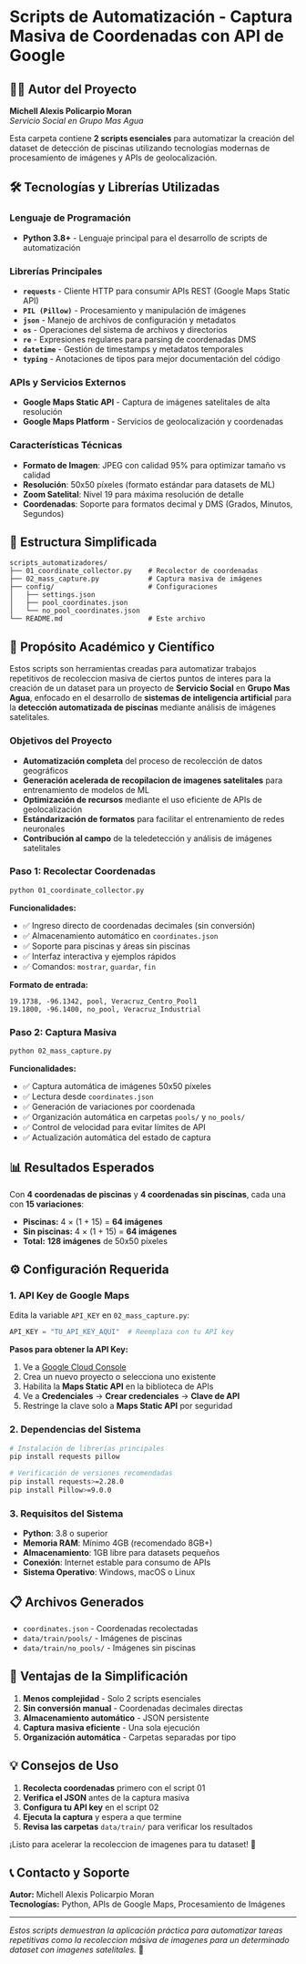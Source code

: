 # Scripts de Automatización - Captura Masiva de Coordenadas con API de Google

## 👨‍💻 **Autor del Proyecto**
**Michell Alexis Policarpio Moran**  
*Servicio Social en Grupo Mas Agua*  

Esta carpeta contiene **2 scripts esenciales** para automatizar la creación del dataset de detección de piscinas utilizando tecnologías modernas de procesamiento de imágenes y APIs de geolocalización.

## 🛠️ **Tecnologías y Librerías Utilizadas**

### **Lenguaje de Programación**
- **Python 3.8+** - Lenguaje principal para el desarrollo de scripts de automatización

### **Librerías Principales**
- **`requests`** - Cliente HTTP para consumir APIs REST (Google Maps Static API)
- **`PIL (Pillow)`** - Procesamiento y manipulación de imágenes
- **`json`** - Manejo de archivos de configuración y metadatos
- **`os`** - Operaciones del sistema de archivos y directorios
- **`re`** - Expresiones regulares para parsing de coordenadas DMS
- **`datetime`** - Gestión de timestamps y metadatos temporales
- **`typing`** - Anotaciones de tipos para mejor documentación del código

### **APIs y Servicios Externos**
- **Google Maps Static API** - Captura de imágenes satelitales de alta resolución
- **Google Maps Platform** - Servicios de geolocalización y coordenadas

### **Características Técnicas**
- **Formato de Imagen**: JPEG con calidad 95% para optimizar tamaño vs calidad
- **Resolución**: 50x50 píxeles (formato estándar para datasets de ML)
- **Zoom Satelital**: Nivel 19 para máxima resolución de detalle
- **Coordenadas**: Soporte para formatos decimal y DMS (Grados, Minutos, Segundos)

## 📁 Estructura Simplificada

```
scripts_automatizadores/
├── 01_coordinate_collector.py    # Recolector de coordenadas
├── 02_mass_capture.py            # Captura masiva de imágenes
├── config/                       # Configuraciones
│   ├── settings.json
│   ├── pool_coordinates.json
│   └── no_pool_coordinates.json
└── README.md                     # Este archivo
```

## 🎯 **Propósito Académico y Científico**

Estos scripts son herramientas creadas para automatizar trabajos repetitivos de recoleccion masiva de ciertos puntos de interes para la creación de un dataset para un proyecto de **Servicio Social** en **Grupo Mas Agua**, enfocado en el desarrollo de **sistemas de inteligencia artificial** para la **detección automatizada de piscinas** mediante análisis de imágenes satelitales.

### **Objetivos del Proyecto**
- **Automatización completa** del proceso de recolección de datos geográficos
- **Generación acelerada de recopilacion de imagenes satelitales** para entrenamiento de modelos de ML
- **Optimización de recursos** mediante el uso eficiente de APIs de geolocalización
- **Estándarización de formatos** para facilitar el entrenamiento de redes neuronales
- **Contribución al campo** de la teledetección y análisis de imágenes satelitales

### Paso 1: Recolectar Coordenadas
```bash
python 01_coordinate_collector.py
```

**Funcionalidades:**
- ✅ Ingreso directo de coordenadas decimales (sin conversión)
- ✅ Almacenamiento automático en `coordinates.json`
- ✅ Soporte para piscinas y áreas sin piscinas
- ✅ Interfaz interactiva y ejemplos rápidos
- ✅ Comandos: `mostrar`, `guardar`, `fin`

**Formato de entrada:**
```
19.1738, -96.1342, pool, Veracruz_Centro_Pool1
19.1800, -96.1400, no_pool, Veracruz_Industrial
```

### Paso 2: Captura Masiva
```bash
python 02_mass_capture.py
```

**Funcionalidades:**
- ✅ Captura automática de imágenes 50x50 píxeles
- ✅ Lectura desde `coordinates.json`
- ✅ Generación de variaciones por coordenada
- ✅ Organización automática en carpetas `pools/` y `no_pools/`
- ✅ Control de velocidad para evitar límites de API
- ✅ Actualización automática del estado de captura

## 📊 Resultados Esperados

Con **4 coordenadas de piscinas** y **4 coordenadas sin piscinas**, cada una con **15 variaciones**:

- **Piscinas:** 4 × (1 + 15) = **64 imágenes**
- **Sin piscinas:** 4 × (1 + 15) = **64 imágenes**
- **Total:** **128 imágenes** de 50x50 píxeles

## ⚙️ **Configuración Requerida**

### **1. API Key de Google Maps**
Edita la variable `API_KEY` en `02_mass_capture.py`:
```python
API_KEY = "TU_API_KEY_AQUI"  # Reemplaza con tu API key
```

**Pasos para obtener la API Key:**
1. Ve a [Google Cloud Console](https://console.cloud.google.com/)
2. Crea un nuevo proyecto o selecciona uno existente
3. Habilita la **Maps Static API** en la biblioteca de APIs
4. Ve a **Credenciales** → **Crear credenciales** → **Clave de API**
5. Restringe la clave solo a **Maps Static API** por seguridad

### **2. Dependencias del Sistema**
```bash
# Instalación de librerías principales
pip install requests pillow

# Verificación de versiones recomendadas
pip install requests>=2.28.0
pip install Pillow>=9.0.0
```

### **3. Requisitos del Sistema**
- **Python**: 3.8 o superior
- **Memoria RAM**: Mínimo 4GB (recomendado 8GB+)
- **Almacenamiento**: 1GB libre para datasets pequeños
- **Conexión**: Internet estable para consumo de APIs
- **Sistema Operativo**: Windows, macOS o Linux

## 📋 Archivos Generados

- `coordinates.json` - Coordenadas recolectadas
- `data/train/pools/` - Imágenes de piscinas
- `data/train/no_pools/` - Imágenes sin piscinas

## 🎯 Ventajas de la Simplificación

1. **Menos complejidad** - Solo 2 scripts esenciales
2. **Sin conversión manual** - Coordenadas decimales directas
3. **Almacenamiento automático** - JSON persistente
4. **Captura masiva eficiente** - Una sola ejecución
5. **Organización automática** - Carpetas separadas por tipo

## 💡 Consejos de Uso

1. **Recolecta coordenadas** primero con el script 01
2. **Verifica el JSON** antes de la captura masiva
3. **Configura tu API key** en el script 02
4. **Ejecuta la captura** y espera a que termine
5. **Revisa las carpetas** `data/train/` para verificar los resultados

¡Listo para acelerar la recoleccion de imagenes para tu dataset! 🎉

## 📞 **Contacto y Soporte**

**Autor:** Michell Alexis Policarpio Moran    
**Tecnologías:** Python, APIs de Google Maps, Procesamiento de Imágenes

---

*Estos scripts demuestran la aplicación práctica para automatizar tareas repetitivas como la recoleccion másiva de imagenes para un determinado dataset con imagenes satelitales.* 🚀
